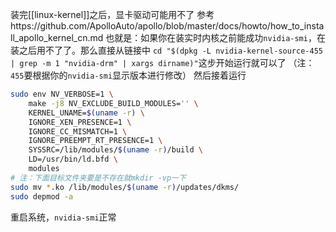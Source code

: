 装完[[linux-kernel]]之后，显卡驱动可能用不了
参考https://github.com/ApolloAuto/apollo/blob/master/docs/howto/how_to_install_apollo_kernel_cn.md
也就是：如果你在装实时内核之前能成功`nvidia-smi`，在装之后用不了了。那么直接从链接中
`cd "$(dpkg -L nvidia-kernel-source-455 | grep -m 1 "nvidia-drm" | xargs dirname)"`这步开始运行就可以了
（注：`455`要根据你的`nvidia-smi`显示版本进行修改）
然后接着运行
```sh
sudo env NV_VERBOSE=1 \
    make -j8 NV_EXCLUDE_BUILD_MODULES='' \
    KERNEL_UNAME=$(uname -r) \
    IGNORE_XEN_PRESENCE=1 \
    IGNORE_CC_MISMATCH=1 \
    IGNORE_PREEMPT_RT_PRESENCE=1 \
    SYSSRC=/lib/modules/$(uname -r)/build \
    LD=/usr/bin/ld.bfd \
    modules
# 注：下面目标文件夹要是不存在就mkdir -vp一下
sudo mv *.ko /lib/modules/$(uname -r)/updates/dkms/
sudo depmod -a
```

重启系统，`nvidia-smi`正常